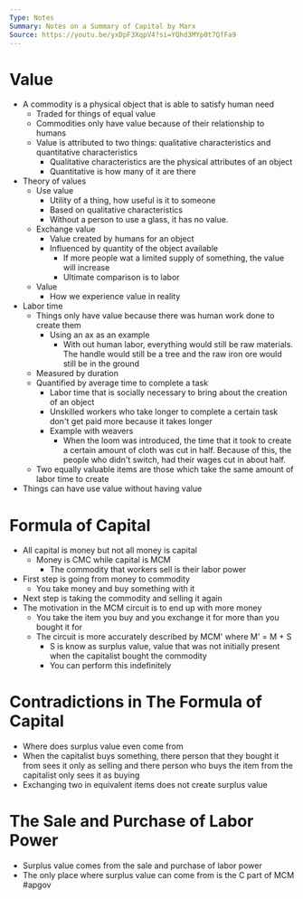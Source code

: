 ```yaml
---
Type: Notes
Summary: Notes on a Summary of Capital by Marx
Source: https://youtu.be/yxDpF3XqpV4?si=YQhd3MYp0t7QfFa9
---
```

# Value
- A commodity is a physical object that is able to satisfy human need
	- Traded for things of equal value 
	- Commodities only have value because of their relationship to humans
	- Value is attributed to two things: qualitative characteristics and quantitative characteristics
		- Qualitative characteristics are the physical attributes of an object
		- Quantitative is how many of it are there
- Theory of values
	- Use value
		- Utility of a thing, how useful is it to someone
		- Based on qualitative characteristics
		- Without a person to use a glass, it has no value.
	- Exchange value
		- Value created by humans for an object
		- Influenced by quantity of the object available
			- If more people wat a limited supply of something, the value will increase
			- Ultimate comparison is to labor
	- Value
		- How we experience value in reality
- Labor time
	- Things only have value because there was human work done to create them
		- Using an ax as an example
			- With out human labor, everything would still be raw materials. The handle would still be a tree and the raw iron ore would still be in the ground
	- Measured by duration
	- Quantified by average time to complete a task
		- Labor time that is socially necessary to bring about the creation of an object
		- Unskilled workers who take longer to complete a certain task don't get paid more because it takes longer
		- Example with weavers
			- When the loom was introduced, the time that it took to create a certain amount of cloth was cut in half. Because of this, the people who didn't switch, had their wages cut in about half.
	- Two equally valuable items are those which take the same amount of labor time to create
- Things can have use value without having value
# Formula of Capital
- All capital is money but not all money is capital
	- Money is CMC while capital is MCM
		- The commodity that workers sell is their labor power
- First step is going from money to commodity
	- You take money and buy something with it
- Next step is taking the commodity and selling it again
- The motivation in the MCM circuit is to end up with more money
	- You take the item you buy and you exchange it for more than you bought it for
	- The circuit is more accurately described by MCM' where M' = M + S
		- S is know as surplus value, value that was not initially present when the capitalist bought the commodity
		- You can perform this indefinitely
# Contradictions in The Formula of Capital
- Where does surplus value even come from
- When the capitalist buys something, there person that they bought it from sees it only as selling and there person who buys the item from the capitalist only sees it as buying
- Exchanging two in equivalent items does not create surplus value
# The Sale and Purchase of Labor Power
- Surplus value comes from the sale and purchase of labor power
- The only place where surplus value can come from is the C part of MCM
#apgov 